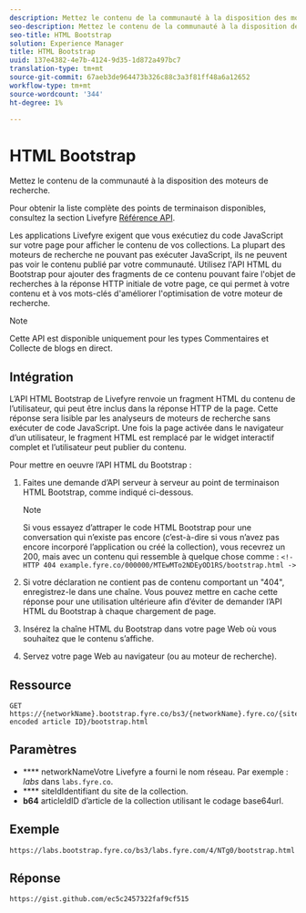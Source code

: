 ```yaml
---
description: Mettez le contenu de la communauté à la disposition des moteurs de recherche.
seo-description: Mettez le contenu de la communauté à la disposition des moteurs de recherche.
seo-title: HTML Bootstrap
solution: Experience Manager
title: HTML Bootstrap
uuid: 137e4382-4e7b-4124-9d35-1d872a497bc7
translation-type: tm+mt
source-git-commit: 67aeb3de964473b326c88c3a3f81ff48a6a12652
workflow-type: tm+mt
source-wordcount: '344'
ht-degree: 1%

---
```



# HTML Bootstrap

Mettez le contenu de la communauté à la disposition des moteurs de recherche.

Pour obtenir la liste complète des points de terminaison disponibles, consultez la section Livefyre [Référence API](https://api.livefyre.com/docs).

Les applications Livefyre exigent que vous exécutiez du code JavaScript sur votre page pour afficher le contenu de vos collections. La plupart des moteurs de recherche ne pouvant pas exécuter JavaScript, ils ne peuvent pas voir le contenu publié par votre communauté. Utilisez l&#39;API HTML du Bootstrap pour ajouter des fragments de ce contenu pouvant faire l&#39;objet de recherches à la réponse HTTP initiale de votre page, ce qui permet à votre contenu et à vos mots-clés d&#39;améliorer l&#39;optimisation de votre moteur de recherche.

>[!NOTE]
>
>Cette API est disponible uniquement pour les types Commentaires et Collecte de blogs en direct.

## Intégration

L’API HTML Bootstrap de Livefyre renvoie un fragment HTML du contenu de l’utilisateur, qui peut être inclus dans la réponse HTTP de la page. Cette réponse sera lisible par les analyseurs de moteurs de recherche sans exécuter de code JavaScript. Une fois la page activée dans le navigateur d’un utilisateur, le fragment HTML est remplacé par le widget interactif complet et l’utilisateur peut publier du contenu.

Pour mettre en oeuvre l’API HTML du Bootstrap :

1. Faites une demande d’API serveur à serveur au point de terminaison HTML Bootstrap, comme indiqué ci-dessous.

   >[!NOTE]
   >
   >Si vous essayez d’attraper le code HTML Bootstrap pour une conversation qui n’existe pas encore (c’est-à-dire si vous n’avez pas encore incorporé l’application ou créé la collection), vous recevrez un 200, mais avec un contenu qui ressemble à quelque chose comme : `<!- HTTP 404 example.fyre.co/000000/MTEwMTo2NDEyOD1RS/bootstrap.html ->`

1. Si votre déclaration ne contient pas de contenu comportant un &quot;404&quot;, enregistrez-le dans une chaîne. Vous pouvez mettre en cache cette réponse pour une utilisation ultérieure afin d’éviter de demander l’API HTML du Bootstrap à chaque chargement de page.
1. Insérez la chaîne HTML du Bootstrap dans votre page Web où vous souhaitez que le contenu s’affiche.
1. Servez votre page Web au navigateur (ou au moteur de recherche).

## Ressource

```
GET https://{networkName}.bootstrap.fyre.co/bs3/{networkName}.fyre.co/{siteId}/{base64 encoded article ID}/bootstrap.html 
```

## Paramètres

* **** networkNameVotre Livefyre a fourni le nom réseau. Par exemple : *labs* dans `labs.fyre.co`.
* **** siteIdIdentifiant du site de la collection.
* **b64** articleIdID d’article de la collection utilisant le codage base64url.

## Exemple

```
https://labs.bootstrap.fyre.co/bs3/labs.fyre.com/4/NTg0/bootstrap.html 
```

## Réponse

```
https://gist.github.com/ec5c2457322faf9cf515 
```
